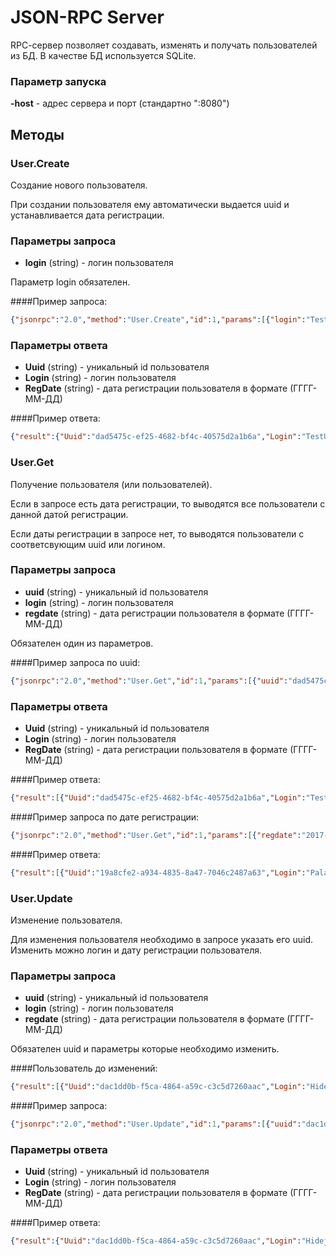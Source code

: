 # JSON-RPC Server

RPC-cервер позволяет создавать, изменять и получать пользователей из БД. В качестве БД используется SQLite.

### Параметр запуска
**-host** - адрес сервера и порт (стандартно ":8080")

## Методы
### User.Create

Создание нового пользователя. 

При создании пользователя ему автоматически выдается uuid и устанавливается дата регистрации.

### Параметры запроса
* **login** (string) - логин пользователя

Параметр login обязателен.

####Пример запроса:
```json
{"jsonrpc":"2.0","method":"User.Create","id":1,"params":[{"login":"TestUser"}]}
```

### Параметры ответа
* **Uuid** (string) - уникальный id пользователя
* **Login** (string) - логин пользователя
* **RegDate** (string) - дата регистрации пользователя в формате (ГГГГ-ММ-ДД)

####Пример ответа:
```json
{"result":{"Uuid":"dad5475c-ef25-4682-bf4c-40575d2a1b6a","Login":"TestUser","RegDate":"2017-12-19"},"error":null,"id":1}
```

### User.Get

Получение пользователя (или пользователей).

Если в запросе есть дата регистрации, то выводятся все пользователи с данной датой регистрации.

Если даты регистрации в запросе нет, то выводятся пользователи с соответсвующим uuid или логином.

### Параметры запроса
* **uuid** (string) - уникальный id пользователя
* **login** (string) - логин пользователя
* **regdate** (string) - дата регистрации пользователя в формате (ГГГГ-ММ-ДД)

Обязателен один из параметров.

####Пример запроса по uuid:
```json
{"jsonrpc":"2.0","method":"User.Get","id":1,"params":[{"uuid":"dad5475c-ef25-4682-bf4c-40575d2a1b6a"}]}
```

### Параметры ответа
* **Uuid** (string) - уникальный id пользователя
* **Login** (string) - логин пользователя
* **RegDate** (string) - дата регистрации пользователя в формате (ГГГГ-ММ-ДД)

####Пример ответа:
```json
{"result":[{"Uuid":"dad5475c-ef25-4682-bf4c-40575d2a1b6a","Login":"TestUser","RegDate":"2017-12-19"}],"error":null,"id":1}
```

####Пример запроса по дате регистрации:
```json
{"jsonrpc":"2.0","method":"User.Get","id":1,"params":[{"regdate":"2017-12-19"}]}
```
####Пример ответа:
```json
{"result":[{"Uuid":"19a8cfe2-a934-4835-8a47-7046c2487a63","Login":"Paladinhoney","RegDate":"2017-12-19"},{"Uuid":"d69934a0-a305-4567-8b1f-bcd9129702e7","Login":"Crestspark","RegDate":"2017-12-19"}],"error":null,"id":1}
```

### User.Update

Изменение пользователя.

Для изменения пользователя необходимо в запросе указать его uuid.  Изменить можно логин и дату регистрации пользователя.

### Параметры запроса
* **uuid** (string) - уникальный id пользователя
* **login** (string) - логин пользователя
* **regdate** (string) - дата регистрации пользователя в формате (ГГГГ-ММ-ДД)

Обязателен uuid и параметры которые необходимо изменить.

####Пользователь до изменений:
```json
{"result":[{"Uuid":"dac1dd0b-f5ca-4864-a59c-c3c5d7260aac","Login":"Hidejewel","RegDate":"2017-12-19"}],"error":null,"id":1}
```

####Пример запроса:
```json
{"jsonrpc":"2.0","method":"User.Update","id":1,"params":[{"uuid":"dac1dd0b-f5ca-4864-a59c-c3c5d7260aac","login":"Hidejewel-new"}]}
```

### Параметры ответа
* **Uuid** (string) - уникальный id пользователя
* **Login** (string) - логин пользователя
* **RegDate** (string) - дата регистрации пользователя в формате (ГГГГ-ММ-ДД)

####Пример ответа:
```json
{"result":{"Uuid":"dac1dd0b-f5ca-4864-a59c-c3c5d7260aac","Login":"Hidejewel-new","RegDate":"2017-12-19"},"error":null,"id":1}
```